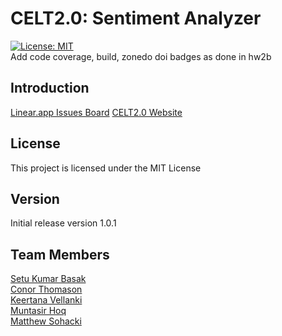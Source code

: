 # CELT2.0: Sentiment Analyzer  

[![License: MIT](https://img.shields.io/badge/License-MIT-yellow.svg)](https://opensource.org/licenses/MIT)  
Add code coverage, build, zonedo doi badges as done in hw2b

## Introduction
[Linear.app Issues Board](https://linear.app/celt2/team/CEL/board)
[CELT2.0 Website](https://team-glare.github.io/CELT2/)

## License
This project is licensed under the MIT License

## Version
Initial release version 1.0.1

## Team Members
[Setu Kumar Basak](https://github.com/setu1421)  
[Conor Thomason](https://github.com/ConorThomason)  
[Keertana Vellanki](https://github.com/KeertanaVellanki)  
[Muntasir Hoq](https://github.com/muntasirhoq)  
[Matthew Sohacki](https://github.com/msohacki)  
